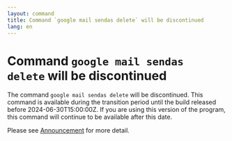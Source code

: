 ```yaml
---
layout: command
title: Command `google mail sendas delete` will be discontinued
lang: en
---
```


# Command `google mail sendas delete` will be discontinued

The command `google mail sendas delete` will be discontinued.
This command is available during the transition period until the build released before 2024-06-30T15:00:00Z. If you are using this version of the program, this command will continue to be available after this date.

Please see [Announcement](https://github.com/watermint/toolbox/discussions/835) for more detail.


